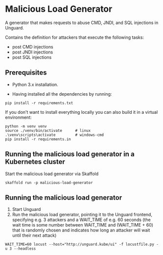 # Malicious Load Generator

A generator that makes requests to abuse CMD, JNDI, and SQL injections in Unguard.

Contains the definition for attackers that execute the following tasks:

* post CMD injections
* post JNDI injections
* post SQL injections

## Prerequisites

* Python 3.x installation.

* Having installed all the dependencies by running:

```
pip install -r requirements.txt
```

If you don't want to install everything locally you can also build it in a virtual environment:

```
python -m venv venv
source ./venv/bin/activate      # linux
.\venv\scripts\activate         # windows-cmd
pip install -r requirements.in
```

## Running the malicious load generator in a Kubernetes cluster

Start the malicious load generator via Skaffold

```
skaffold run -p malicious-load-generator
```

## Running the malicious load generator

1. Start Unguard
2. Run the malicious load generator, pointing it to the Unguard frontend, specifying e.g. 3 attackers and a WAIT_TIME
   of e.g. 60 seconds (the wait time is some number between WAIT_TIME and (WAIT_TIME + 60) that is randomly chosen and
   indicates how long an attacker will wait until their next attack)

```
WAIT_TIME=60 locust --host="http://unguard.kube/ui" -f locustfile.py -u 3 --headless
```
